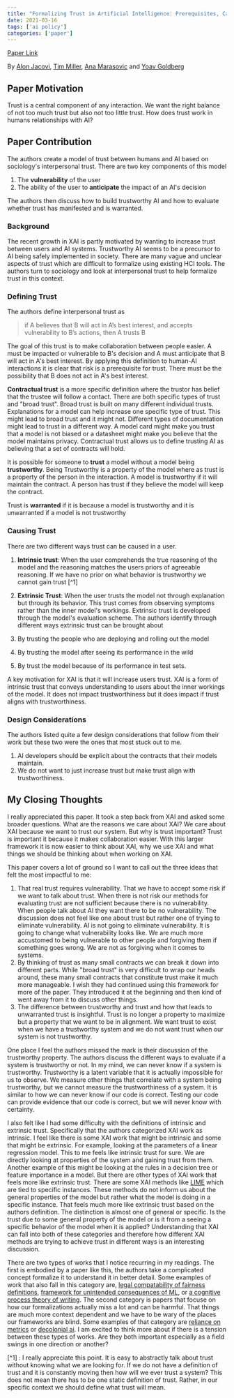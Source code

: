 ```yaml
---
title: "Formalizing Trust in Artificial Intelligence: Prerequisites, Causes and Goals of Human Trust in AI"
date: 2021-03-16
tags: ['ai policy']
categories: ['paper']
---
```

[Paper Link](https://arxiv.org/abs/2010.07487)

By [Alon Jacovi](https://alonjacovi.github.io/), [Tim Miller](https://people.eng.unimelb.edu.au/tmiller/), [Ana Marasovic](https://www.anamarasovic.com/) and [Yoav Goldberg](https://www.cs.bgu.ac.il/~yoavg/uni/)

## Paper Motivation

Trust is a central component of any interaction. We want the right balance of not too much trust but also not too little trust. How does trust work in humans relationships with AI?

## Paper Contribution

The authors create a model of trust between humans and AI based on sociology's interpersonal trust. There are two key components of this model
1. The __vulnerability__ of the user
2. The ability of the user to __anticipate__ the impact of an AI's decision

The authors then discuss how to build trustworthy AI and how to evaluate whether trust has manifested and is warranted.

### Background
The recent growth in XAI is partly motivated by wanting to increase trust between users and AI systems. Trustworthy AI seems to be a precursor to AI being safely implemented in society. There are many vague and unclear aspects of trust which are difficult to formalize using existing HCI tools. The authors turn to sociology and look at interpersonal trust to help formalize trust in this context.

### Defining Trust

The authors define interpersonal trust as
>  if A believes that B will act in A’s best interest, and accepts vulnerability to B’s actions, then A trusts B

The goal of this trust is to make collaboration between people easier. A must be impacted or vulnerable to B's decision and A must anticipate that B will act in A's best interest. By applying this definition to human-AI interactions it is clear that risk is a prerequisite for trust. There must be the possibility that B does not act in A's best interest.


**Contractual trust** is a more specific definition where the trustor has belief that the trustee will follow a contact. There are both specific types of trust and "broad trust". Broad trust is built on many different individual trusts. Explanations for a model can help increase one specific type of trust. This might lead to broad trust and it might not. Different types of documentation might lead to trust in a different way. A model card might make you trust that a model is not biased or a datasheet might make you believe that the model maintains privacy.  Contractual trust allows us to define trusting AI as believing that a set of contracts will hold. 


It is possible for someone to __trust__ a model without a model being __trustworthy__. Being Trustworthy is a property of the model where as trust is a property of the person in the interaction. A model is trustworthy if it will maintain the contract. A person has trust if they believe the model will keep the contract. 

Trust is __warranted__ if it is because a model is trustworthy and it is unwarranted if a model is not trustworthy

### Causing Trust
There are two different ways trust can be caused in a user. 

1. **Intrinsic trust**: When the user comprehends the true reasoning of the model and the reasoning matches the users priors of agreeable reasoning. If we have no prior on what behavior is trustworthy we cannot gain trust [^1]
            
2. **Extrinsic Trust**: When the user trusts the model not through explanation but through its behavior. This trust comes from observing symptoms rather than the inner model's workings. Extrinsic trust is developed through the model's evaluation scheme. The authors identify through different ways extrinsic trust can be brought about
1. By trusting the people who are deploying and rolling out the model 
2. By trusting the model after seeing its performance in the wild
3. By trust the model because of its performance in test sets. 

A key motivation for XAI is that it will increase users trust. XAI is a form of intrinsic trust that conveys understanding to users about the inner workings of the model. It does not impact trustworthiness but it does impact if trust aligns with trustworthiness. 

### Design Considerations

The authors listed quite a few design considerations that follow from their work but these two were the ones that most stuck out to me. 
1. AI developers should be explicit about the contracts that their models maintain.
2. We do not want to just increase trust but make trust align with trustworthiness. 


## My Closing Thoughts

I really appreciated this paper. It took a step back from XAI and asked some broader questions. What are the reasons we care about XAI? We care about XAI because we want to trust our system. But why is trust important? Trust is important it because it makes collaboration easier. With this larger framework it is now easier to think about XAI, why we use XAI and what things we should be thinking about when working on XAI. 

This paper covers a lot of ground so I want to call out the three ideas that felt the most impactful to me: 
1. That real trust requires vulnerability. That we have to accept some risk if we want to talk about trust. When there is not risk our methods for evaluating trust are not sufficient because there is no vulnerability. When people talk about AI they want there to be no vulnerability. The discussion does not feel like one about trust but rather one of trying to eliminate vulnerability. AI is not going to eliminate vulnerability. It is going to change what vulnerability looks like. We are much more accustomed to being vulnerable to other people and forgiving them if something goes wrong. We are not as forgiving when it comes to systems. 
2. By thinking of trust as many small contracts we can break it down into different parts. While "broad trust" is very difficult to wrap our heads around, these many small contracts that constitute trust make it much more manageable. I wish they had continued using this framework for more of the paper. They introduced it at the beginning and then kind of went away from it to discuss other things. 
3. The difference between trustworthy and trust and how that leads to unwarranted trust is insightful. Trust is no longer a property to maximize but a property that we want to be in alignment. We want trust to exist when we have a trustworthy system and we do not want trust when our system is not trustworthy. 

One place I feel the authors missed the mark is their discussion of the trustworthy property. The authors discuss the different ways to evaluate if a system is trustworthy or not. In my mind, we can never know if a system is trustworthy. Trustworthy is a latent variable that it is actually impossible for us to observe. We measure other things that correlate with a system being trustworthy, but we cannot measure the trustworthiness of a system. It is similar to how we can never know if our code is correct. Testing our code can provide evidence that our code is correct, but we will never know with certainty.  

I also felt like I had some difficulty with the definitions of intrinsic and extrinsic trust. Specifically that the authors categorized XAI work as intrinsic. I feel like there is some XAI work that might be intrinsic and some that might be extrinsic. For example, looking at the parameters of a linear regression model. This to me feels like intrinsic trust for sure. We are directly looking at properties of the system and gaining trust from them. Another example of this might be looking at the rules in a decision tree or feature importance in a model. But there are other types of XAI work that feels more like extrinsic trust. There are some XAI methods like [LIME](https://github.com/marcotcr/lime) which are tied to specific instances. These methods do not inform us about the general properties of the model but rather what the model is doing in a specific instance. That feels much more like extrinsic trust based on the authors definition. The distinction is almost one of general or specific. Is the trust due to some general property of the model or is it from a seeing a specific behavior of the model when it is applied? Understanding that XAI can fall into both of these categories and therefore how different XAI methods are trying to achieve trust in different ways is an interesting discussion. 

There are two types of works that I notice recurring in my readings. The first is embodied by a paper like this, the authors take a complicated concept formalize it to understand it in better detail. Some examples of work that also fall in this category are, [legal compatability of fairness definitions](/#/post/legal_compatability_fairness), [framework for unintended consequences of ML](/#/post/ML_harms_framework), or  [a cognitive process theory of writing](/#/post/theory_of_writing). The second category is papers that focuse on how our formalizations actually miss a lot and can be harmful. That things are much more context dependent and we have to be wary of the places our frameworks are blind. Some examples of that category are [reliance on metrics](/#/post/reliance_on_metrics) or [decolonial ai](/#/post/decolonial_ai). I am excited to think more about if there is a tension between these types of works. Are they both important especially as a field swings in one direction or another? 
         

[^1] : I really appreciate this point. It is easy to abstractly talk about trust without knowing what we are looking for. If we do not have a definition of trust and it is constantly moving then how will we ever trust a system? This does not mean there has to be one static definition of trust. Rather, in our specific context we should define what trust will mean. 


